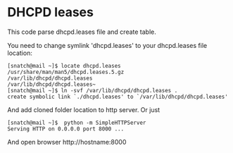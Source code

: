 DHCPD leases
============

This code parse dhcpd.leases file and create table.

You need to change symlink 'dhcpd.leases' to your dhcpd.leases file location:
```
[snatch@mail ~]$ locate dhcpd.leases
/usr/share/man/man5/dhcpd.leases.5.gz
/var/lib/dhcpd/dhcpd.leases
/var/lib/dhcpd/dhcpd.leases~
[snatch@mail ~]$ ln -svf /var/lib/dhcpd/dhcpd.leases .
create symbolic link `./dhcpd.leases' to `/var/lib/dhcpd/dhcpd.leases'
```

And add cloned folder location to http server.
Or just
```
[snatch@mail ~]$  python -m SimpleHTTPServer
Serving HTTP on 0.0.0.0 port 8000 ...
```

And open browser http://hostname:8000
